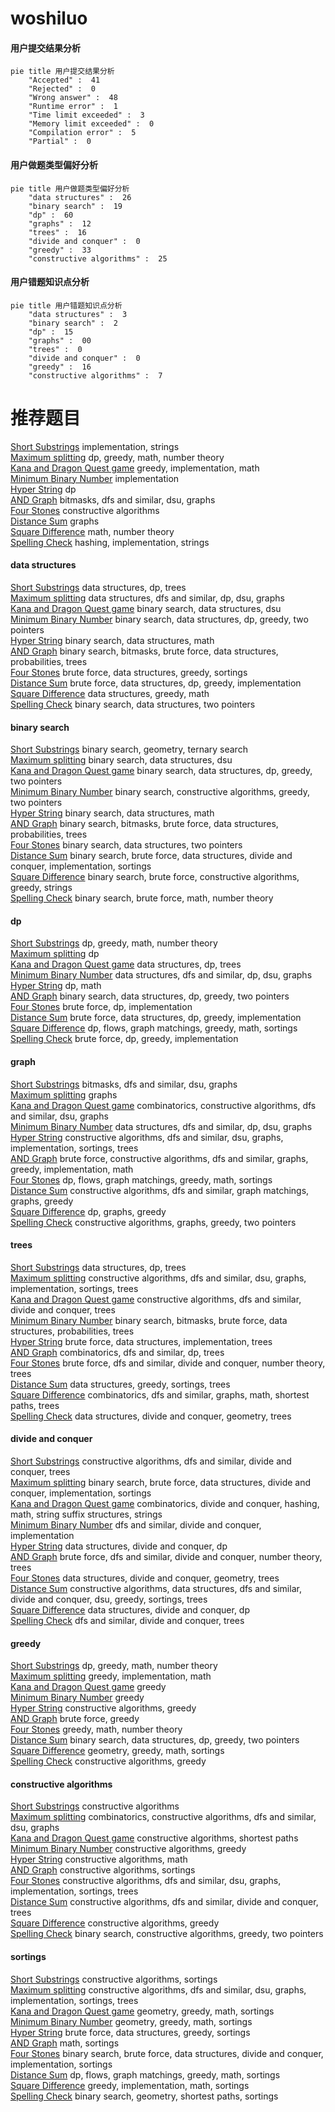 # woshiluo
<!-- tabs:start -->
#### **用户提交结果分析**

```mermaid
pie title 用户提交结果分析
    "Accepted" :  41
    "Rejected" :  0
    "Wrong answer" :  48
    "Runtime error" :  1
    "Time limit exceeded" :  3
    "Memory limit exceeded" :  0
    "Compilation error" :  5
    "Partial" :  0
```
#### **用户做题类型偏好分析**

```mermaid
pie title 用户做题类型偏好分析
    "data structures" :  26
    "binary search" :  19
    "dp" :  60
    "graphs" :  12
    "trees" :  16
    "divide and conquer" :  0
    "greedy" :  33
    "constructive algorithms" :  25
```
#### **用户错题知识点分析**

```mermaid
pie title 用户错题知识点分析
    "data structures" :  3
    "binary search" :  2
    "dp" :  15
    "graphs" :  00
    "trees" :  0
    "divide and conquer" :  0
    "greedy" :  16
    "constructive algorithms" :  7
```
<!-- tabs:end -->
# 推荐题目
[Short Substrings](http://codeforces.com/problemset/problem/1367/A)		implementation,
                        strings		  
[Maximum splitting](http://codeforces.com/problemset/problem/870/C)		dp,
                        greedy,
                        math,
                        number theory		  
[Kana and Dragon Quest game](http://codeforces.com/problemset/problem/1337/B)		greedy,
                        implementation,
                        math		  
[Minimum Binary Number](http://codeforces.com/problemset/problem/976/A)		implementation		  
[Hyper String](http://codeforces.com/problemset/problem/176/D)		dp		  
[AND Graph](http://codeforces.com/problemset/problem/986/C)		bitmasks,
                        dfs and similar,
                        dsu,
                        graphs		  
[Four Stones](http://codeforces.com/problemset/problem/1276/E)		constructive algorithms		  
[Distance Sum](http://codeforces.com/problemset/problem/1089/D)		graphs		  
[Square Difference](http://codeforces.com/problemset/problem/1033/B)		math,
                        number theory		  
[Spelling Check](http://codeforces.com/problemset/problem/39/J)		hashing,
                        implementation,
                        strings		  
<!-- tabs:start -->
#### **data structures**
[Short Substrings](http://codeforces.com/problemset/problem/1000/G)		data structures,
                        dp,
                        trees		  
[Maximum splitting](http://codeforces.com/problemset/problem/766/D)		data structures,
                        dfs and similar,
                        dp,
                        dsu,
                        graphs		  
[Kana and Dragon Quest game](http://codeforces.com/problemset/problem/212/D)		binary search,
                        data structures,
                        dsu		  
[Minimum Binary Number](http://codeforces.com/problemset/problem/1492/C)		binary search,
                        data structures,
                        dp,
                        greedy,
                        two pointers		  
[Hyper String](http://codeforces.com/problemset/problem/1490/G)		binary search,
                        data structures,
                        math		  
[AND Graph](http://codeforces.com/problemset/problem/1479/D)		binary search,
                        bitmasks,
                        brute force,
                        data structures,
                        probabilities,
                        trees		  
[Four Stones](http://codeforces.com/problemset/problem/1497/A)		brute force,
                        data structures,
                        greedy,
                        sortings		  
[Distance Sum](http://codeforces.com/problemset/problem/1491/C)		brute force,
                        data structures,
                        dp,
                        greedy,
                        implementation		  
[Square Difference](http://codeforces.com/problemset/problem/1492/B)		data structures,
                        greedy,
                        math		  
[Spelling Check](http://codeforces.com/problemset/problem/1436/E)		binary search,
                        data structures,
                        two pointers		  
#### **binary search**
[Short Substrings](https://codeforces.com/contest/1395/problem/F)		binary search,
                        geometry,
                        ternary search		  
[Maximum splitting](http://codeforces.com/problemset/problem/212/D)		binary search,
                        data structures,
                        dsu		  
[Kana and Dragon Quest game](http://codeforces.com/problemset/problem/1492/C)		binary search,
                        data structures,
                        dp,
                        greedy,
                        two pointers		  
[Minimum Binary Number](http://codeforces.com/problemset/problem/1463/D)		binary search,
                        constructive algorithms,
                        greedy,
                        two pointers		  
[Hyper String](http://codeforces.com/problemset/problem/1490/G)		binary search,
                        data structures,
                        math		  
[AND Graph](http://codeforces.com/problemset/problem/1479/D)		binary search,
                        bitmasks,
                        brute force,
                        data structures,
                        probabilities,
                        trees		  
[Four Stones](http://codeforces.com/problemset/problem/1436/E)		binary search,
                        data structures,
                        two pointers		  
[Distance Sum](http://codeforces.com/problemset/problem/1461/D)		binary search,
                        brute force,
                        data structures,
                        divide and conquer,
                        implementation,
                        sortings		  
[Square Difference](http://codeforces.com/problemset/problem/1493/C)		binary search,
                        brute force,
                        constructive algorithms,
                        greedy,
                        strings		  
[Spelling Check](http://codeforces.com/problemset/problem/1487/D)		binary search,
                        brute force,
                        math,
                        number theory		  
#### **dp**
[Short Substrings](http://codeforces.com/problemset/problem/870/C)		dp,
                        greedy,
                        math,
                        number theory		  
[Maximum splitting](http://codeforces.com/problemset/problem/176/D)		dp		  
[Kana and Dragon Quest game](http://codeforces.com/problemset/problem/1000/G)		data structures,
                        dp,
                        trees		  
[Minimum Binary Number](http://codeforces.com/problemset/problem/766/D)		data structures,
                        dfs and similar,
                        dp,
                        dsu,
                        graphs		  
[Hyper String](http://codeforces.com/problemset/problem/1459/B)		dp,
                        math		  
[AND Graph](http://codeforces.com/problemset/problem/1492/C)		binary search,
                        data structures,
                        dp,
                        greedy,
                        two pointers		  
[Four Stones](https://codeforces.com/contest/1457/problem/C)		brute force,
                        dp,
                        implementation		  
[Distance Sum](http://codeforces.com/problemset/problem/1491/C)		brute force,
                        data structures,
                        dp,
                        greedy,
                        implementation		  
[Square Difference](http://codeforces.com/problemset/problem/1437/C)		dp,
                        flows,
                        graph matchings,
                        greedy,
                        math,
                        sortings		  
[Spelling Check](http://codeforces.com/problemset/problem/1499/B)		brute force,
                        dp,
                        greedy,
                        implementation		  
#### **graph**
[Short Substrings](http://codeforces.com/problemset/problem/986/C)		bitmasks,
                        dfs and similar,
                        dsu,
                        graphs		  
[Maximum splitting](http://codeforces.com/problemset/problem/1089/D)		graphs		  
[Kana and Dragon Quest game](http://codeforces.com/problemset/problem/788/B)		combinatorics,
                        constructive algorithms,
                        dfs and similar,
                        dsu,
                        graphs		  
[Minimum Binary Number](http://codeforces.com/problemset/problem/766/D)		data structures,
                        dfs and similar,
                        dp,
                        dsu,
                        graphs		  
[Hyper String](http://codeforces.com/problemset/problem/1463/E)		constructive algorithms,
                        dfs and similar,
                        dsu,
                        graphs,
                        implementation,
                        sortings,
                        trees		  
[AND Graph](http://codeforces.com/problemset/problem/1487/C)		brute force,
                        constructive algorithms,
                        dfs and similar,
                        graphs,
                        greedy,
                        implementation,
                        math		  
[Four Stones](http://codeforces.com/problemset/problem/1437/C)		dp,
                        flows,
                        graph matchings,
                        greedy,
                        math,
                        sortings		  
[Distance Sum](http://codeforces.com/problemset/problem/1470/D)		constructive algorithms,
                        dfs and similar,
                        graph matchings,
                        graphs,
                        greedy		  
[Square Difference](http://codeforces.com/problemset/problem/1476/C)		dp,
                        graphs,
                        greedy		  
[Spelling Check](http://codeforces.com/problemset/problem/1304/D)		constructive algorithms,
                        graphs,
                        greedy,
                        two pointers		  
#### **trees**
[Short Substrings](http://codeforces.com/problemset/problem/1000/G)		data structures,
                        dp,
                        trees		  
[Maximum splitting](http://codeforces.com/problemset/problem/1463/E)		constructive algorithms,
                        dfs and similar,
                        dsu,
                        graphs,
                        implementation,
                        sortings,
                        trees		  
[Kana and Dragon Quest game](http://codeforces.com/problemset/problem/1278/E)		constructive algorithms,
                        dfs and similar,
                        divide and conquer,
                        trees		  
[Minimum Binary Number](http://codeforces.com/problemset/problem/1479/D)		binary search,
                        bitmasks,
                        brute force,
                        data structures,
                        probabilities,
                        trees		  
[Hyper String](http://codeforces.com/problemset/problem/1511/C)		brute force,
                        data structures,
                        implementation,
                        trees		  
[AND Graph](http://codeforces.com/problemset/problem/1499/F)		combinatorics,
                        dfs and similar,
                        dp,
                        trees		  
[Four Stones](http://codeforces.com/problemset/problem/1491/E)		brute force,
                        dfs and similar,
                        divide and conquer,
                        number theory,
                        trees		  
[Distance Sum](http://codeforces.com/problemset/problem/1466/D)		data structures,
                        greedy,
                        sortings,
                        trees		  
[Square Difference](http://codeforces.com/problemset/problem/1495/D)		combinatorics,
                        dfs and similar,
                        graphs,
                        math,
                        shortest paths,
                        trees		  
[Spelling Check](http://codeforces.com/problemset/problem/1303/G)		data structures,
                        divide and conquer,
                        geometry,
                        trees		  
#### **divide and conquer**
[Short Substrings](http://codeforces.com/problemset/problem/1278/E)		constructive algorithms,
                        dfs and similar,
                        divide and conquer,
                        trees		  
[Maximum splitting](http://codeforces.com/problemset/problem/1461/D)		binary search,
                        brute force,
                        data structures,
                        divide and conquer,
                        implementation,
                        sortings		  
[Kana and Dragon Quest game](http://codeforces.com/problemset/problem/1466/G)		combinatorics,
                        divide and conquer,
                        hashing,
                        math,
                        string suffix structures,
                        strings		  
[Minimum Binary Number](http://codeforces.com/problemset/problem/1490/D)		dfs and similar,
                        divide and conquer,
                        implementation		  
[Hyper String](https://codeforces.com/contest/1483/problem/C)		data structures,
                        divide and conquer,
                        dp		  
[AND Graph](http://codeforces.com/problemset/problem/1491/E)		brute force,
                        dfs and similar,
                        divide and conquer,
                        number theory,
                        trees		  
[Four Stones](http://codeforces.com/problemset/problem/1303/G)		data structures,
                        divide and conquer,
                        geometry,
                        trees		  
[Distance Sum](http://codeforces.com/problemset/problem/1494/D)		constructive algorithms,
                        data structures,
                        dfs and similar,
                        divide and conquer,
                        dsu,
                        greedy,
                        sortings,
                        trees		  
[Square Difference](http://codeforces.com/problemset/problem/1482/E)		data structures,
                        divide and conquer,
                        dp		  
[Spelling Check](http://codeforces.com/problemset/problem/566/C)		dfs and similar,
                        divide and conquer,
                        trees		  
#### **greedy**
[Short Substrings](http://codeforces.com/problemset/problem/870/C)		dp,
                        greedy,
                        math,
                        number theory		  
[Maximum splitting](http://codeforces.com/problemset/problem/1337/B)		greedy,
                        implementation,
                        math		  
[Kana and Dragon Quest game](http://codeforces.com/problemset/problem/1040/A)		greedy		  
[Minimum Binary Number](http://codeforces.com/problemset/problem/1315/C)		greedy		  
[Hyper String](http://codeforces.com/problemset/problem/891/B)		constructive algorithms,
                        greedy		  
[AND Graph](http://codeforces.com/problemset/problem/23/A)		brute force,
                        greedy		  
[Four Stones](http://codeforces.com/problemset/problem/1051/B)		greedy,
                        math,
                        number theory		  
[Distance Sum](http://codeforces.com/problemset/problem/1492/C)		binary search,
                        data structures,
                        dp,
                        greedy,
                        two pointers		  
[Square Difference](https://codeforces.com/contest/1496/problem/C)		geometry,
                        greedy,
                        math,
                        sortings		  
[Spelling Check](http://codeforces.com/problemset/problem/1493/A)		constructive algorithms,
                        greedy		  
#### **constructive algorithms**
[Short Substrings](http://codeforces.com/problemset/problem/1276/E)		constructive algorithms		  
[Maximum splitting](http://codeforces.com/problemset/problem/788/B)		combinatorics,
                        constructive algorithms,
                        dfs and similar,
                        dsu,
                        graphs		  
[Kana and Dragon Quest game](http://codeforces.com/problemset/problem/317/E)		constructive algorithms,
                        shortest paths		  
[Minimum Binary Number](http://codeforces.com/problemset/problem/891/B)		constructive algorithms,
                        greedy		  
[Hyper String](http://codeforces.com/problemset/problem/710/C)		constructive algorithms,
                        math		  
[AND Graph](http://codeforces.com/problemset/problem/254/A)		constructive algorithms,
                        sortings		  
[Four Stones](http://codeforces.com/problemset/problem/1463/E)		constructive algorithms,
                        dfs and similar,
                        dsu,
                        graphs,
                        implementation,
                        sortings,
                        trees		  
[Distance Sum](http://codeforces.com/problemset/problem/1278/E)		constructive algorithms,
                        dfs and similar,
                        divide and conquer,
                        trees		  
[Square Difference](http://codeforces.com/problemset/problem/1493/A)		constructive algorithms,
                        greedy		  
[Spelling Check](http://codeforces.com/problemset/problem/1463/D)		binary search,
                        constructive algorithms,
                        greedy,
                        two pointers		  
#### **sortings**
[Short Substrings](http://codeforces.com/problemset/problem/254/A)		constructive algorithms,
                        sortings		  
[Maximum splitting](http://codeforces.com/problemset/problem/1463/E)		constructive algorithms,
                        dfs and similar,
                        dsu,
                        graphs,
                        implementation,
                        sortings,
                        trees		  
[Kana and Dragon Quest game](https://codeforces.com/contest/1496/problem/C)		geometry,
                        greedy,
                        math,
                        sortings		  
[Minimum Binary Number](http://codeforces.com/problemset/problem/1495/A)		geometry,
                        greedy,
                        math,
                        sortings		  
[Hyper String](http://codeforces.com/problemset/problem/1497/A)		brute force,
                        data structures,
                        greedy,
                        sortings		  
[AND Graph](http://codeforces.com/problemset/problem/1427/A)		math,
                        sortings		  
[Four Stones](http://codeforces.com/problemset/problem/1461/D)		binary search,
                        brute force,
                        data structures,
                        divide and conquer,
                        implementation,
                        sortings		  
[Distance Sum](http://codeforces.com/problemset/problem/1437/C)		dp,
                        flows,
                        graph matchings,
                        greedy,
                        math,
                        sortings		  
[Square Difference](http://codeforces.com/problemset/problem/1473/A)		greedy,
                        implementation,
                        math,
                        sortings		  
[Spelling Check](http://codeforces.com/problemset/problem/1486/B)		binary search,
                        geometry,
                        shortest paths,
                        sortings		  
<!-- tabs:end -->
